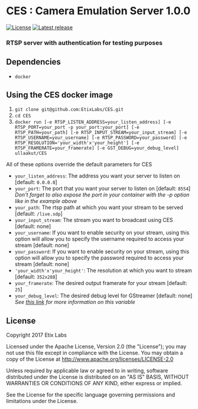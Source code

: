# CES : Camera Emulation Server 1.0.0

[![License](https://img.shields.io/badge/license-Apache-blue.svg)](#license)
[![Latest release](https://img.shields.io/badge/release-1.0.0-green.svg)](https://github.com/EtixLabs/CES/releases/latest)

### RTSP server with authentication for testing purposes

## Dependencies

* `docker`

## Using the CES docker image
1. `git clone git@github.com:EtixLabs/CES.git`
2. `cd CES`
3. `docker run [-e RTSP_LISTEN_ADDRESS=your_listen_address] [-e RTSP_PORT=your_port -p your_port:your_port] [-e RTSP_PATH=your_path] [-e RTSP_INPUT_STREAM=your_input_stream] [-e RTSP_USERNAME=your_username] [-e RTSP_PASSWORD=your_password] [-e RTSP_RESOLUTION='your_width'x'your_height'] [-e RTSP_FRAMERATE=your_framerate] [-e GST_DEBUG=your_debug_level] ullaakut/CES`

All of these options override the default parameters for CES
* `your_listen_address`: The address you want your server to listen on [default: `0.0.0.0`]
* `your_port`: The port that you want your server to listen on [default: `8554`] _Don't forget to also expose the port in your container with the -p option like in the example above_
* `your_path`: The rtsp path at which you want your stream to be served [default: `/live.sdp`]
* `your_input_stream`: The stream you want to broadcast using CES [default: none]
* `your_username`: If you want to enable security on your stream, using this option will allow you to specify the username required to access your stream [default: none]
* `your_password`: If you want to enable security on your stream, using this option will allow you to specify the password required to access your stream [default: none]
* `'your_width'x'your_height'`: The resolution at which you want to stream [default: `352x288`]
* `your_framerate`: The desired output framerate for your stream [default: `25`]
* `your_debug_level`: The desired debug level for GStreamer [default: none] _See [this link](https://gstreamer.freedesktop.org/data/doc/gstreamer/head/gstreamer/html/gst-running.html) for more information on this variable_

## License

Copyright 2017 Etix Labs

Licensed under the Apache License, Version 2.0 (the "License");
you may not use this file except in compliance with the License.
You may obtain a copy of the License at http://www.apache.org/licenses/LICENSE-2.0

Unless required by applicable law or agreed to in writing, software distributed under the License is distributed on an "AS IS" BASIS, WITHOUT WARRANTIES OR CONDITIONS OF ANY KIND, either express or implied.

See the License for the specific language governing permissions and limitations under the License.
